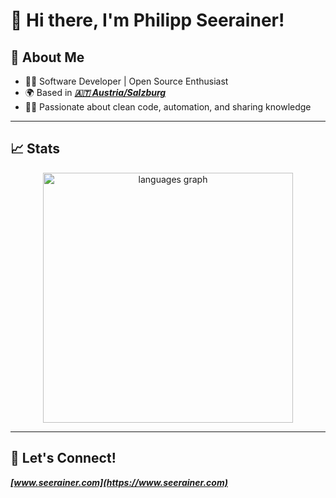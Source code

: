 # 👋 Hi there, I'm Philipp Seerainer!

## 🚀 About Me

- 🧑‍💻 Software Developer | Open Source Enthusiast
- 🌍 Based in ***[🇦🇹 Austria/Salzburg](https://www.openstreetmap.org/#map=13/47.80018/13.05614)***
- 👨‍🎓 Passionate about clean code, automation, and sharing knowledge

---

## 📈 Stats

<p align="center">
   <img src="https://github-readme-stats.vercel.app/api/top-langs/?username=seerainer&theme=neon&hide_border=true&layout=compact&langs_count=10" width="400px" alt="languages graph">
</p>

---

## 🤝 Let's Connect!

***[www.seerainer.com](https://www.seerainer.com)***
